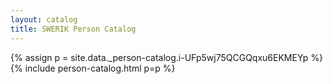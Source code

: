 ```yaml
---
layout: catalog
title: SWERIK Person Catalog
---
```

{% assign p = site.data._person-catalog.i-UFp5wj75QCGQqxu6EKMEYp %}
{% include person-catalog.html p=p %}

